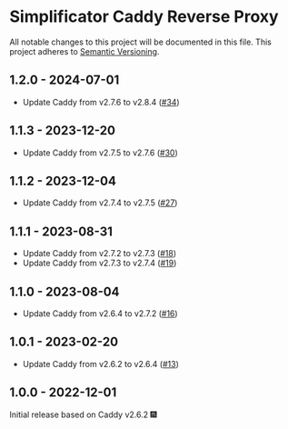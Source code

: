 # Simplificator Caddy Reverse Proxy

All notable changes to this project will be documented in this file.
This project adheres to [Semantic Versioning](http://semver.org/).

## 1.2.0 - 2024-07-01

* Update Caddy from v2.7.6 to v2.8.4 ([#34](https://github.com/simplificator/caddy-reverse-proxy/pull/34))

## 1.1.3 - 2023-12-20

* Update Caddy from v2.7.5 to v2.7.6 ([#30](https://github.com/simplificator/caddy-reverse-proxy/pull/30))

## 1.1.2 - 2023-12-04

* Update Caddy from v2.7.4 to v2.7.5 ([#27](https://github.com/simplificator/caddy-reverse-proxy/pull/27))

## 1.1.1 - 2023-08-31

* Update Caddy from v2.7.2 to v2.7.3 ([#18](https://github.com/simplificator/caddy-reverse-proxy/pull/18))
* Update Caddy from v2.7.3 to v2.7.4 ([#19](https://github.com/simplificator/caddy-reverse-proxy/pull/19))

## 1.1.0 - 2023-08-04

* Update Caddy from v2.6.4 to v2.7.2 ([#16](https://github.com/simplificator/caddy-reverse-proxy/pull/16))

## 1.0.1 - 2023-02-20

* Update Caddy from v2.6.2 to v2.6.4 ([#13](https://github.com/simplificator/caddy-reverse-proxy/pull/13))

## 1.0.0 - 2022-12-01

Initial release based on Caddy v2.6.2 🎆
